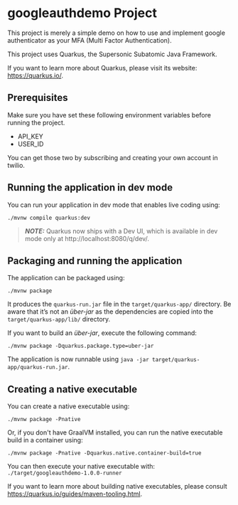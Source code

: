 # googleauthdemo Project

This project is merely a simple demo on how to use and implement google authenticator as your MFA (Multi Factor Authentication).

This project uses Quarkus, the Supersonic Subatomic Java Framework.

If you want to learn more about Quarkus, please visit its website: https://quarkus.io/.

## Prerequisites

Make sure you have set these following environment variables before running the project.
- API_KEY
- USER_ID

You can get those two by subscribing and creating your own account in twilio. 

## Running the application in dev mode

You can run your application in dev mode that enables live coding using:
```shell script
./mvnw compile quarkus:dev
```

> **_NOTE:_**  Quarkus now ships with a Dev UI, which is available in dev mode only at http://localhost:8080/q/dev/.

## Packaging and running the application

The application can be packaged using:
```shell script
./mvnw package
```
It produces the `quarkus-run.jar` file in the `target/quarkus-app/` directory.
Be aware that it’s not an _über-jar_ as the dependencies are copied into the `target/quarkus-app/lib/` directory.

If you want to build an _über-jar_, execute the following command:
```shell script
./mvnw package -Dquarkus.package.type=uber-jar
```

The application is now runnable using `java -jar target/quarkus-app/quarkus-run.jar`.

## Creating a native executable

You can create a native executable using: 
```shell script
./mvnw package -Pnative
```

Or, if you don't have GraalVM installed, you can run the native executable build in a container using: 
```shell script
./mvnw package -Pnative -Dquarkus.native.container-build=true
```

You can then execute your native executable with: `./target/googleauthdemo-1.0.0-runner`

If you want to learn more about building native executables, please consult https://quarkus.io/guides/maven-tooling.html.